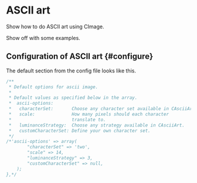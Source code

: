 ASCII art
==============================

Show how to do ASCII art using CImage.


Show off with some examples.




Configuration of ASCII art {#configure}
--------------------------------

The default section from the config file looks like this.

```php
/**
 * Default options for ascii image.
 *
 * Default values as specified below in the array.
 *  ascii-options:
 *   characterSet:       Choose any character set available in CAsciiArt.
 *   scale:              How many pixels should each character
 *                       translate to.
 *   luminanceStrategy:  Choose any strategy available in CAsciiArt.
 *   customCharacterSet: Define your own character set.
 */
/*'ascii-options' => array(
        "characterSet" => 'two',
        "scale" => 14,
        "luminanceStrategy" => 3,
        "customCharacterSet" => null,
    );
},*/
```
